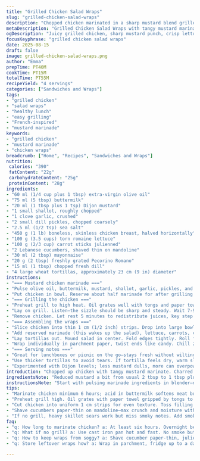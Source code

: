 ```yaml
---
title: "Grilled Chicken Salad Wraps"
slug: "grilled-chicken-salad-wraps"
description: "Chopped chicken marinated in a sharp mustard blend grilled until charred and juicy. Tossed with crisp lettuce ribbons, thin carrot sticks, and cucumber slices cut paper-thin. A creamy dressing of mayo, aged Parmesan, and fresh dill binds the filling. Wrapped tight in soft wheat tortillas about 23 cm wide. Prepare marinade in bulk, reserve some for extra tang later. Grill hot and fast for that sizzle and grill marks, flip at the right moment when juices start running clear. Wraps sliced in half, chilled in parchment for grab-and-go lunches. No nuts, just fresh crunch and smoky meat."
metaDescription: "Grilled Chicken Salad Wraps with tangy mustard marinade, crisp veggies, fresh herbs, creamy mayo, all wrapped in soft wheat tortillas. A smoky, crunchy handheld meal."
ogDescription: "Juicy grilled chicken, sharp mustard punch, crisp lettuce ribbons, shaved cucumbers in soft tortillas. Chill or serve hot for packed lunches with texture and flavor."
focusKeyphrase: "grilled chicken salad wraps"
date: 2025-08-15
draft: false
image: grilled-chicken-salad-wraps.png
author: "Emma"
prepTime: PT40M
cookTime: PT15M
totalTime: PT55M
recipeYield: "4 servings"
categories: ["Sandwiches and Wraps"]
tags:
- "grilled chicken"
- "salad wraps"
- "healthy lunch"
- "easy grilling"
- "French-inspired"
- "mustard marinade"
keywords:
- "grilled chicken"
- "mustard marinade"
- "chicken wraps"
breadcrumb: ["Home", "Recipes", "Sandwiches and Wraps"]
nutrition: 
 calories: "390"
 fatContent: "22g"
 carbohydrateContent: "25g"
 proteinContent: "28g"
ingredients:
- "60 ml (1/4 cup plus 1 tbsp) extra-virgin olive oil"
- "75 ml (5 tbsp) buttermilk"
- "20 ml (1 tbsp plus 1 tsp) Dijon mustard"
- "1 small shallot, roughly chopped"
- "1 clove garlic, crushed"
- "2 small dill pickles, chopped coarsely"
- "2.5 ml (1/2 tsp) sea salt"
- "450 g (1 lb) boneless, skinless chicken breast, halved horizontally"
- "100 g (3.5 cups) torn romaine lettuce"
- "100 g (2/3 cup) carrot sticks julienned"
- "2 Lebanese cucumbers, shaved thin on mandoline"
- "30 ml (2 tbsp) mayonnaise"
- "20 g (2 tbsp) freshly grated Pecorino Romano"
- "15 ml (1 tbsp) chopped fresh dill"
- "4 large wheat tortillas, approximately 23 cm (9 in) diameter"
instructions:
- "=== Mustard chicken marinade ==="
- "Pulse olive oil, buttermilk, mustard, shallot, garlic, pickles, and salt in blender until almost smooth but still a bit chunky. Taste—should hit balance of tangy, savory, creamy."
- "Put chicken in bowl. Reserve about half marinade for after grilling. Toss chicken with remaining marinade, cover, fridge minimum 6 hours, better overnight. The acid in buttermilk softens but don’t overdo or meat gets mushy."
- "=== Grilling the chicken ==="
- "Preheat grill to high heat. Oil grates well with tongs and paper towel dipped in oil to avoid sticking. Chicken comes off marinade, shake excess off but keep it moist."
- "Lay on grill. Listen—the sizzle should be sharp and steady. Wait 7-9 minutes turning once halfway when edges start drying and grill marks appear. Internal temp around 74C (165F) or juices run clear. Avoid poking meat too much or juices leak out."
- "Remove chicken. Let rest 5 minutes to redistribute juices, key step for tender pieces."
- "=== Assembling the wraps ==="
- "Slice chicken into thin 1 cm (1/2 inch) strips. Drop into large bowl."
- "Add reserved marinade (this wakes up the salad), lettuce, carrots, cucumber, mayo, cheese, and dill. Mix thoroughly. Taste—adjust salt or mayo if needed. Crisp textures balanced with creamy, tangy dressing."
- "Lay tortillas out. Mound salad in center. Fold edges tightly. Roll firm but don’t smash. Cut in half on a diagonal for presentation."
- "Wrap individually in parchment paper, twist ends like candy. Chill 20 minutes for flavors to marry or serve immediately."
- "=== Serving notes ==="
- "Great for lunchboxes or picnic on the go—stays fresh without wilting for hours. If no grill, a hot cast iron pan works too but lacks smoky notes. Substitute pickles with capers for a different vinegary kick. Pecorino Romano offers sharper bite over Parmesan but both work. Fresh herbs—dill is foundation here, don’t skip."
- "Use thicker tortillas to avoid tears. If tortilla feels dry, warm slightly under damp towel before assembling."
- "Experimented with Dijon levels; less mustard dulls, more can overpower. Balance is subtle but key."
introduction: "Chopped up chicken with tangy mustard marinate. Charred on hot grill till edges blacken, meat still juicy inside. Crunchy bits of lettuce, julienned carrots, and paper-thin cucumber ribbons tossed with creamy mayo and fresh shaved Pecorino. Dill adds fresh herbal punch. Tortillas soft but sturdy to hold everything tight. I’ve done this a hundred times. Sometimes marinade too sharp, or chicken dry. Learning to trust the sizzle, the smell, that quick flip—turn too soon, no grill marks; too late, dry meat. Wraps sliced and wrapped like parcels. Great cold or room temp. Lunches sorted. No nuts, just crisp, creamy, smoky, tangy, fresh all in one bite."
ingredientsNote: "Reduced mustard a bit from usual 2 tbsp to 1 tbsp plus 1 tsp to prevent overwhelming bitterness after marinating overnight. Switched Parmesan for Pecorino Romano—adds sharper salty edge, better contrast with sweet carrots and tart pickles. Pickles swapped from small cornichons to dill pickles; more bite and common pantry stand-in. Olive oil quality matters—extra-virgin for aroma but avoid overly grassy that shadows mustard. Buttermilk tenderizes chicken nicely, can substitute with diluted yogurt if none on hand. Always halve chicken breast horizontally for even cooking. Shaving cucumbers thin maximizes crunch and moisture but minimizes sogginess inside wrap. Eggs mayonnaise holds together filling sufficiently. Avoid bottled mayo with additives; homemade or quality store-bought gives best taste and creaminess. Fresh dill essential; dried won’t cut it here for brightness. Use fresh lemon zest in place of pickles if need twist for tang. Tortillas preferably wheat and pliable—store-bought store well but warm before rolling prevents cracking."
instructionsNote: "Start with pulsing marinade ingredients in blender—not too smooth, bits of pickles and shallot add texture and flavor bursts. Mixing marinade halves ensures intense flavor but not overpower chicken. Marinate minimum 6 hours but best overnight. Gravity pull for acid to soften meat gently, turning bowl halfway through prevents uneven marinate. Grill hot to lock moisture, oil grates well to avoid post-flip sticking, listen for sustaining sizzle as guide. Flip once, not constantly. Remove chicken as soon as juices clear and meat feels firm but springy. Resting key—under tented foil if needed. Slice uniformly for even bite size and better wrap rolling. Toss plated ingredients with reserved marinade to re-moisten and tie flavors together; add mayo and cheese last to avoid soggy mess. Adjust salt and pepper here, beware mayo dulls seasoning a bit. Wrap with care—lay filling off-center, fold sides first to trap filling, roll firm but gentle. Parchment wrap keeps shape and flavor, chill for 15-20 mins if time allows—allows juices to meld avoiding limp lettuce. If no grill, heavy skillet can sear but watch timing carefully and add smoked paprika to marinade for missing burnt flavor."
tips:
- "Marinate chicken minimum 6 hours; acid in buttermilk softens meat but keep under 12 hours or texture suffers. Reserve half marinade to toss with salad later for fresh punch. Pulsing ingredients gives chunky bits of shallot and pickles that add flavor bursts, don’t overblend."
- "Preheat grill high. Oil grates with paper towel gripped by tongs to avoid flare-ups. Listen for steady sizzle—not just noise but sound changes when meat is ready to flip. Wait for grill marks; flip once. Avoid poking meat to keep juices intact. Rest meat covered for 5 minutes; juice redistribution key for tenderness."
- "Cut chicken into uniform 1 cm strips for even texture. Toss filling ingredients with reserved marinade before adding mayo and cheese to avoid soggy salad. Use fresh dill only for brightness; dried herbs dull flavor and alter texture negatively. Cut wraps on diagonal for better presentation and easier eating."
- "Shave cucumbers paper-thin on mandoline—max crunch and moisture without sog. Julienned carrots keep fresh bite and color contrast. Switch pickles to capers if looking for sharper acid note. Olive oil quality matters; extra-virgin preferred but avoid grassy ones that hide mustard aroma."
- "If no grill, heavy skillet sears work but miss smoky notes. Add smoked paprika to marinade for smoky flavor. Tortillas should be pliable; warm slightly under damp towel if dry to prevent cracking when rolling. Wrap tight but avoid smashing filling; parchment wrap keeps shape and flavors sealed during chill."
faq:
- "q: How long to marinate chicken? a: At least six hours. Overnight better but not over 12 or meat gets mushy. Acid breaks down proteins slow. I do half marinade rescue for salad toss."
- "q: What if no grill? a: Use cast iron pan hot and fast. No smoke but you get sear. Then add smoked paprika to marinade for smoky kick. Watch timing closely to avoid drying."
- "q: How to keep wraps from soggy? a: Shave cucumber paper-thin, julienne carrots. Toss salad with reserved marinade first, mayo and cheese last. Chill wraps wrapped tight in parchment at least 15 mins. Lettuce stays crisp longer that way."
- "q: Store leftover wraps how? a: Wrap in parchment, fridge up to a day. If longer, separate salad and chicken, hold tortillas separate. Tortillas get dry but rewarm in damp towel before rolling. Flavors better next day but texture shifts."

---
```

